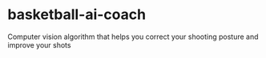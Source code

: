 # basketball-ai-coach
Computer vision algorithm that helps you correct your shooting posture and improve your shots
